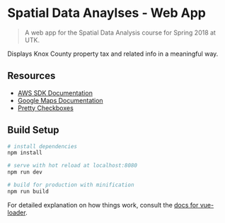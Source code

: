 # Spatial Data Anaylses - Web App

> A web app for the Spatial Data Analysis course for Spring 2018 at UTK.

Displays Knox County property tax and related info in a meaningful way.

## Resources

* [AWS SDK Documentation](https://docs.aws.amazon.com/AWSJavaScriptSDK/latest/AWS/Request.html#eachPage-property)
* [Google Maps Documentation](https://developers.google.com/maps/documentation/javascript/reference#HeatmapLayerOptions)
* [Pretty Checkboxes](https://lokesh-coder.github.io/pretty-checkbox/#more)

## Build Setup

``` bash
# install dependencies
npm install

# serve with hot reload at localhost:8080
npm run dev

# build for production with minification
npm run build
```

For detailed explanation on how things work, consult the [docs for vue-loader](http://vuejs.github.io/vue-loader).

